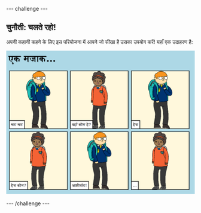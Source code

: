 --- challenge ---

## चुनौती: चलते रहो!

अपनी कहानी कहने के लिए इस परियोजना में आपने जो सीखा है उसका उपयोग करें! यहाँ एक उदाहरण है:

![screenshot](images/story-final.png)

--- /challenge ---